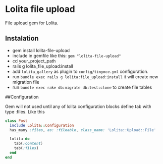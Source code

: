 # Lolita file upload

File upload gem for Lolita.

## Instalation

* gem install lolita-file-upload
* include in gemfile like this: `gem "lolita-file-upload"`
* cd your_project_path
* rails g lolita_file_upload:install
* add `lolita_gallery` as plugin to `config/tinymce.yml` configuration.
* run `bundle exec rails g lolita:file_upload:install` it will create new migration file
* run `bundle exec rake db:migrate db:test:clone` to create file tables

##Configuration

Gem will not used until any of lolita configuration blocks define tab with type :files. Like this
```ruby
class Post
  include Lolita::Configuration
  has_many :files, as: :fileable, class_name: 'Lolita::Upload::File'

  lolita do
    tab(:content)
    tab(:files)
  end
end
```

